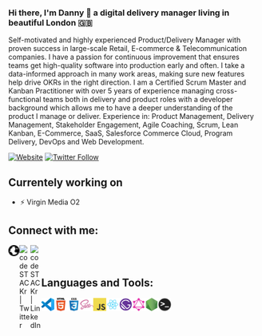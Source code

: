 ### Hi there, I'm Danny 👋 a digital delivery manager living in beautiful London 🇬🇧

Self-motivated and highly experienced Product/Delivery Manager with proven success in large-scale Retail, E-commerce & Telecommunication companies.
I have a passion for continuous improvement that ensures teams get high-quality software into production early and often. I take a data-informed approach in many work areas, making sure new features help drive OKRs in the right direction.
I am a Certified Scrum Master and Kanban Practitioner with over 5 years of experience managing cross-functional teams both in delivery and product roles with a developer background which allows me to have a deeper understanding of the product I manage or deliver.
Experience in: Product Management, Delivery Management, Stakeholder Engagement, Agile Coaching, Scrum, Lean Kanban, E-Commerce, SaaS, Salesforce Commerce Cloud, Program Delivery, DevOps and Web Development.


[![Website](https://img.shields.io/website?label=dannymonroy.com&style=for-the-badge&url=https%3A%2F%2Fdannymonroy.com)](https://www.dannymonroy.com)
[![Twitter Follow](https://img.shields.io/twitter/follow/dannypmonroy?color=1DA1F2&logo=twitter&style=for-the-badge)](https://twitter.com/intent/follow?screen_name=dannypmonroy)

## Currentely working on

- ⚡ Virgin Media O2


## Connect with me:

[<img align="left" alt="codeSTACKr.com" width="22px" src="https://raw.githubusercontent.com/iconic/open-iconic/master/svg/globe.svg" />][website]
[<img align="left" alt="codeSTACKr | Twitter" width="22px" src="https://cdn.jsdelivr.net/npm/simple-icons@v3/icons/twitter.svg" />][twitter]
[<img align="left" alt="codeSTACKr | LinkedIn" width="22px" src="https://cdn.jsdelivr.net/npm/simple-icons@v3/icons/linkedin.svg" />][linkedin]

<br />
<br />

## Languages and Tools:

<img align="left" alt="Visual Studio Code" width="26px" src="https://raw.githubusercontent.com/github/explore/80688e429a7d4ef2fca1e82350fe8e3517d3494d/topics/visual-studio-code/visual-studio-code.png" />
<img align="left" alt="HTML5" width="26px" src="https://raw.githubusercontent.com/github/explore/80688e429a7d4ef2fca1e82350fe8e3517d3494d/topics/html/html.png" />
<img align="left" alt="CSS3" width="26px" src="https://raw.githubusercontent.com/github/explore/80688e429a7d4ef2fca1e82350fe8e3517d3494d/topics/css/css.png" />
<img align="left" alt="Sass" width="26px" src="https://raw.githubusercontent.com/github/explore/80688e429a7d4ef2fca1e82350fe8e3517d3494d/topics/sass/sass.png" />
<img align="left" alt="JavaScript" width="26px" src="https://raw.githubusercontent.com/github/explore/80688e429a7d4ef2fca1e82350fe8e3517d3494d/topics/javascript/javascript.png" />
<img align="left" alt="React" width="26px" src="https://raw.githubusercontent.com/github/explore/80688e429a7d4ef2fca1e82350fe8e3517d3494d/topics/react/react.png" />
<img align="left" alt="Gatsby" width="26px" src="https://raw.githubusercontent.com/github/explore/e94815998e4e0713912fed477a1f346ec04c3da2/topics/gatsby/gatsby.png" />
<img align="left" alt="GraphQL" width="26px" src="https://raw.githubusercontent.com/github/explore/80688e429a7d4ef2fca1e82350fe8e3517d3494d/topics/graphql/graphql.png" />
<img align="left" alt="Node.js" width="26px" src="https://raw.githubusercontent.com/github/explore/80688e429a7d4ef2fca1e82350fe8e3517d3494d/topics/nodejs/nodejs.png" />
<img align="left" alt="Terminal" width="26px" src="https://raw.githubusercontent.com/github/explore/80688e429a7d4ef2fca1e82350fe8e3517d3494d/topics/terminal/terminal.png" />

<br />
<br />

[website]: https://dannymonroy.com
[twitter]: https://twitter.com/dannypmonroy
[linkedin]: https://www.linkedin.com/in/danny-p-monroy


